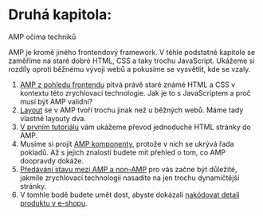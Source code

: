 # Druhá kapitola: 
AMP očima techniků

AMP je kromě jiného frontendový framework. V téhle podstatné kapitole se zaměříme na staré dobré HTML, CSS a taky trochu JavaScript. Ukážeme si rozdíly oproti běžnému vývoji webů a pokusíme se vysvětlit, kde se vzaly.

1. [AMP z pohledu frontendu](https://docs.google.com/document/d/1tjmhyMFuW5Ml8CBeyqPt8T4KRE-6eLzKYAICfs-698Y/edit#heading=h.ai460ign5e7z) pitvá právě staré známé HTML a CSS v kontextu této zrychlovací technologie. Jak je to s JavaScriptem a proč musí být AMP validní?
2. [Layout](https://docs.google.com/document/d/1ZbAQLMuSgFtV6j8io-uLTNNPXTYIesdVA6mMp8BJOB8/edit#) se v AMP tvoří trochu jinak než u běžných webů. Máme tady vlastně layouty dva.
3. [V prvním tutoriálu](https://docs.google.com/document/d/1dogQaxiOZsx-Yf-cwBz2zpYlQzE8dvQSvAYuFwii9E8/edit#) vám ukážeme převod jednoduché HTML stránky do AMP.
4. Musíme si projít [AMP komponenty](https://docs.google.com/document/d/1TukezqeSpA8sHZKZwpsRKOqcZHHQL8UT9ZuV4RNeN5k/edit#), protože v nich se ukrývá řada pokladů. Až s jejich znalostí budete mít přehled o tom, co AMP doopravdy dokáže.
5. [Předávání stavu mezi AMP a non-AMP](https://docs.google.com/document/d/1abz4vezq7yEdaL89MLHTmZ7OrmD5hC8SGWOlUNzcIGU/edit) pro vás začne být důležité, jakmile zrychlovací technologii nasadíte na jen trochu dynamičtější stránky.
6. V tomhle bodě budete umět dost, abyste dokázali [nakódovat detail produktu v e-shopu](https://docs.google.com/document/d/1_zIRMmWjafadkzX_1iW2ge9I7jHDzqwoPN0M7fjfMHg/edit#).
